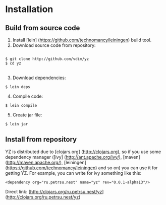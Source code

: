 # Installation

## Build from source code
1. Install [lein] (https://github.com/technomancy/leiningen) build tool.
2. Download source code from repository:
<pre>
<code>
$ git clone http://github.com/vdim/yz
$ cd yz
</code>
</pre>

3. Download dependencies:
<pre><code>$ lein deps</code></pre>

4. Compile code:
<pre><code>$ lein compile</code></pre>

5. Create jar file:
<pre><code>$ lein jar</code></pre>

## Install from repository
YZ is distributed due to [clojars.org] (http://clojars.org), so
if you use some dependency manager ([ivy] (http://ant.apache.org/ivy/), 
[maven] (http://maven.apache.org/), [leiningen] (https://github.com/technomancy/leiningen) and so on) you
can use it for getting YZ. For example, you can write for ivy 
something like this:
	
	<dependency org="ru.petrsu.nest" name="yz" rev="0.0.1-alpha13"/>

Direct link: [http://clojars.org/ru.petrsu.nest/yz] (http://clojars.org/ru.petrsu.nest/yz)

